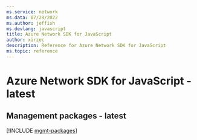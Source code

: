 ```yaml
---
ms.service: network
ms.data: 07/28/2022
ms.author: jeffish
ms.devlang: javascript
title: Azure Network SDK for JavaScript
author: xirzec
description: Reference for Azure Network SDK for JavaScript
ms.topic: reference
---
```

# Azure Network SDK for JavaScript - latest

## Management packages - latest
[!INCLUDE [mgmt-packages](network-mgmt-index.md)]